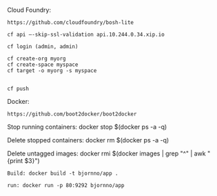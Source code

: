 
Cloud Foundry:

	https://github.com/cloudfoundry/bosh-lite

	cf api —-skip-ssl-validation api.10.244.0.34.xip.io

	cf login (admin, admin)

	cf create-org myorg
	cf create-space myspace
	cf target -o myorg -s myspace


	cf push 




Docker:

	https://github.com/boot2docker/boot2docker

  Stop running containers: docker stop $(docker ps -a -q)

  Delete stopped containers: docker rm $(docker ps -a -q)

  Delete untagged images:	docker rmi $(docker images | grep "^<none>" | awk "{print $3}")
	
	Build: docker build -t bjornno/app .
	
	run: docker run -p 80:9292 bjornno/app